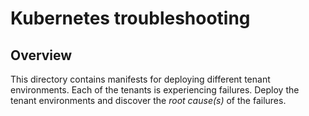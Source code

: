 # Kubernetes troubleshooting

## Overview

This directory contains manifests for deploying different tenant environments. Each of the tenants is experiencing failures. Deploy the tenant environments and discover the *root cause(s)* of the failures.
